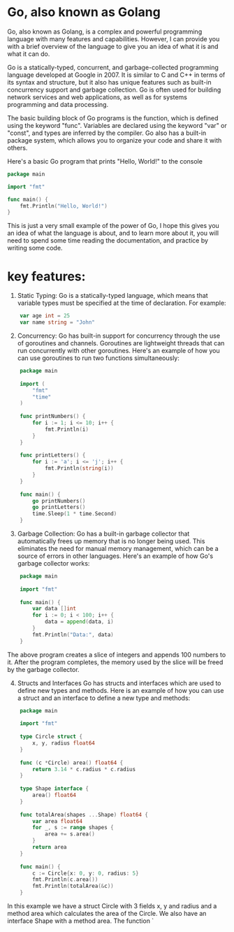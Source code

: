 # Go, also known as Golang
Go, also known as Golang, is a complex and powerful programming language with many features and capabilities. However, I can provide you with a brief overview of the language to give you an idea of what it is and what it can do.

Go is a statically-typed, concurrent, and garbage-collected programming language developed at Google in 2007. It is similar to C and C++ in terms of its syntax and structure, but it also has unique features such as built-in concurrency support and garbage collection. Go is often used for building network services and web applications, as well as for systems programming and data processing.

The basic building block of Go programs is the function, which is defined using the keyword "func". Variables are declared using the keyword "var" or "const", and types are inferred by the compiler. Go also has a built-in package system, which allows you to organize your code and share it with others.

Here's a basic Go program that prints "Hello, World!" to the console
``` Go
package main

import "fmt"

func main() {
    fmt.Println("Hello, World!")
}
```

This is just a very small example of the power of Go, I hope this gives you an idea of what the language is about, and to learn more about it, you will need to spend some time reading the documentation, and practice by writing some code.



# key features:
1. Static Typing: Go is a statically-typed language, which means that variable types must be specified at the time of declaration. For example:
```go
    var age int = 25
    var name string = "John"

```
2. Concurrency: Go has built-in support for concurrency through the use of goroutines and channels. Goroutines are lightweight threads that can run concurrently with other goroutines. Here's an example of how you can use goroutines to run two functions simultaneously:

```go
    package main
    
    import (
        "fmt"
        "time"
    )
    
    func printNumbers() {
        for i := 1; i <= 10; i++ {
            fmt.Println(i)
        }
    }
    
    func printLetters() {
        for i := 'a'; i <= 'j'; i++ {
            fmt.Println(string(i))
        }
    }
    
    func main() {
        go printNumbers()
        go printLetters()
        time.Sleep(1 * time.Second)
    }
```

3. Garbage Collection: Go has a built-in garbage collector that automatically frees up memory that is no longer being used. This eliminates the need for manual memory management, which can be a source of errors in other languages. Here's an example of how Go's garbage collector works:
```go
    package main
    
    import "fmt"
    
    func main() {
        var data []int
        for i := 0; i < 100; i++ {
            data = append(data, i)
        }
        fmt.Println("Data:", data)
    }
```
The above program creates a slice of integers and appends 100 numbers to it. After the program completes, the memory used by the slice will be freed by the garbage collector.

4. Structs and Interfaces Go has structs and interfaces which are used to define new types and methods. Here is an example of how you can use a struct and an interface to define a new type and methods:

```go
    package main
    
    import "fmt"
    
    type Circle struct {
        x, y, radius float64
    }
    
    func (c *Circle) area() float64 {
        return 3.14 * c.radius * c.radius
    }
    
    type Shape interface {
        area() float64
    }
    
    func totalArea(shapes ...Shape) float64 {
        var area float64
        for _, s := range shapes {
            area += s.area()
        }
        return area
    }
    
    func main() {
        c := Circle{x: 0, y: 0, radius: 5}
        fmt.Println(c.area())
        fmt.Println(totalArea(&c))
    }
```
In this example we have a struct Circle with 3 fields x, y and radius and a method area which calculates the area of the Circle. We also have an interface Shape with a method area. The function `



